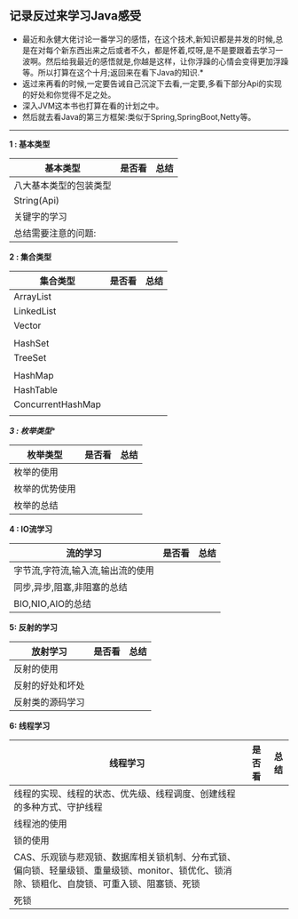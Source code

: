 ##                             记录反过来学习Java感受



* ​          最近和永健大佬讨论一番学习的感悟，在这个技术,新知识都是并发的时候,总是在对每个新东西出来之后或者不久，都是怀着,哎呀,是不是要跟着去学习一波啊。然后给我最近的感悟就是,你越是这样，让你浮躁的心情会变得更加浮躁等。所以打算在这个十月;返回来在看下Java的知识.*
* 返过来再看的时候,一定要告诫自己沉淀下去看,一定要,多看下部分Api的实现的好处和你觉得不足之处。
* 深入JVM这本书也打算在看的计划之中。
* 然后就去看Java的第三方框架:类似于Spring,SpringBoot,Netty等。

------



**1 : 基本类型**

| 基本类型               | 是否看 | 总结 |
| ---------------------- | ------ | ---- |
| 八大基本类型的包装类型 |        |      |
| String(Api)            |        |      |
| 关键字的学习           |        |      |
| 总结需要注意的问题:    |        |      |



**2 : 集合类型**

| 集合类型          | 是否看 | 总结 |
| ----------------- | ------ | ---- |
| ArrayList         |        |      |
| LinkedList        |        |      |
| Vector            |        |      |
|                   |        |      |
| HashSet           |        |      |
| TreeSet           |        |      |
|                   |        |      |
| HashMap           |        |      |
| HashTable         |        |      |
| ConcurrentHashMap |        |      |
|                   |        |      |



***3 : 枚举类型****

| 枚举类型       | 是否看 | 总结 |
| -------------- | ------ | ---- |
| 枚举的使用     |        |      |
| 枚举的优势使用 |        |      |
| 枚举的总结     |        |      |



**4 : IO流学习**

| 流的学习                          | 是否看 | 总结 |
| --------------------------------- | ------ | ---- |
| 字节流,字符流,输入流,输出流的使用 |        |      |
| 同步,异步,阻塞,非阻塞的总结       |        |      |
| BIO,NIO,AIO的总结                 |        |      |



**5: 反射的学习**

| 放射学习         | 是否看 | 总结 |
| ---------------- | ------ | ---- |
| 反射的使用       |        |      |
| 反射的好处和坏处 |        |      |
| 反射类的源码学习 |        |      |



**6: 线程学习**

| 线程学习                                                     | 是否看 | 总结 |
| ------------------------------------------------------------ | ------ | ---- |
| 线程的实现、线程的状态、优先级、线程调度、创建线程的多种方式、守护线程 |        |      |
| 线程池的使用                                                 |        |      |
| 锁的使用                                                     |        |      |
| CAS、乐观锁与悲观锁、数据库相关锁机制、分布式锁、偏向锁、轻量级锁、重量级锁、monitor、锁优化、锁消除、锁粗化、自旋锁、可重入锁、阻塞锁、死锁 |        |      |
| 死锁                                                         |        |      |


